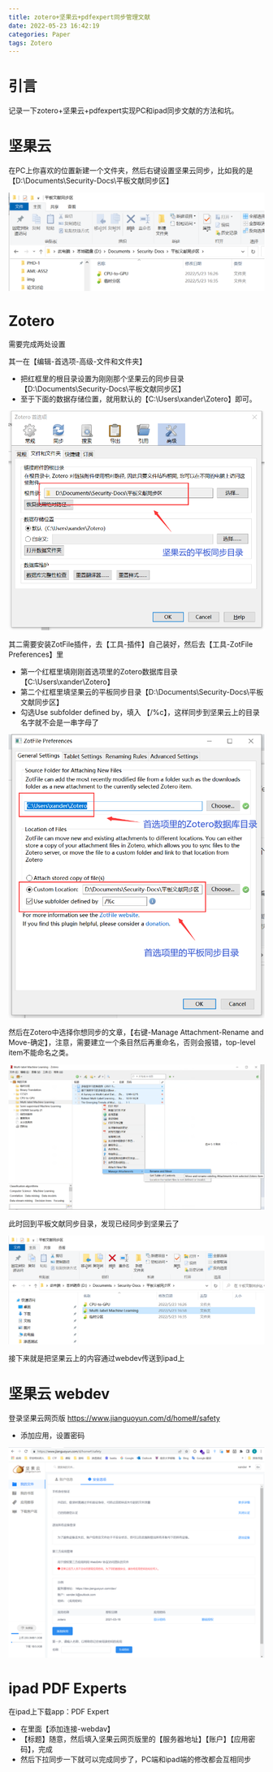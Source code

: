 ```yaml
---
title: zotero+坚果云+pdfexpert同步管理文献
date: 2022-05-23 16:42:19
categories: Paper
tags: Zotero
---
```




# 引言

记录一下zotero+坚果云+pdfexpert实现PC和ipad同步文献的方法和坑。



# 坚果云

在PC上你喜欢的位置新建一个文件夹，然后右键设置坚果云同步，比如我的是【D:\Documents\Security-Docs\平板文献同步区】

![image-20220523164723510](zotero-坚果云-pdfexperts同步管理文献/image-20220523164723510.png)



# Zotero

需要完成两处设置

其一在【编辑-首选项-高级-文件和文件夹】

- 把红框里的根目录设置为刚刚那个坚果云的同步目录【D:\Documents\Security-Docs\平板文献同步区】
- 至于下面的数据存储位置，就用默认的【C:\Users\xander\Zotero】即可。

![image-20220523164548636](zotero-坚果云-pdfexperts同步管理文献/image-20220523164548636.png)



其二需要安装ZotFile插件，去【工具-插件】自己装好，然后去【工具-ZotFile Preferences】里

- 第一个红框里填刚刚首选项里的Zotero数据库目录【C:\Users\xander\Zotero】
- 第二个红框里填坚果云的平板同步目录【D:\Documents\Security-Docs\平板文献同步区】
- 勾选Use subfolder defined by，填入 【/%c】，这样同步到坚果云上的目录名字就不会是一串字母了

![image-20220523165042216](zotero-坚果云-pdfexperts同步管理文献/image-20220523165042216.png)



然后在Zotero中选择你想同步的文章，【右键-Manage Attachment-Rename and Move-确定】，注意，需要建立一个条目然后再重命名，否则会报错，top-level item不能命名之类。

![image-20220523165808988](zotero-坚果云-pdfexperts同步管理文献/image-20220523165808988.png)



此时回到平板文献同步目录，发现已经同步到坚果云了

![image-20220523165930307](zotero-坚果云-pdfexperts同步管理文献/image-20220523165930307.png)



接下来就是把坚果云上的内容通过webdev传送到ipad上



# 坚果云 webdev

登录坚果云网页版 https://www.jianguoyun.com/d/home#/safety

- 添加应用，设置密码

![image-20220523170141894](zotero-坚果云-pdfexperts同步管理文献/image-20220523170141894.png)



# ipad PDF Experts

在ipad上下载app：PDF Expert

- 在里面【添加连接-webdav】
- 【标题】随意，然后填入坚果云网页版里的【服务器地址】【账户】【应用密码】，完成
- 然后下拉同步一下就可以完成同步了，PC端和ipad端的修改都会互相同步



